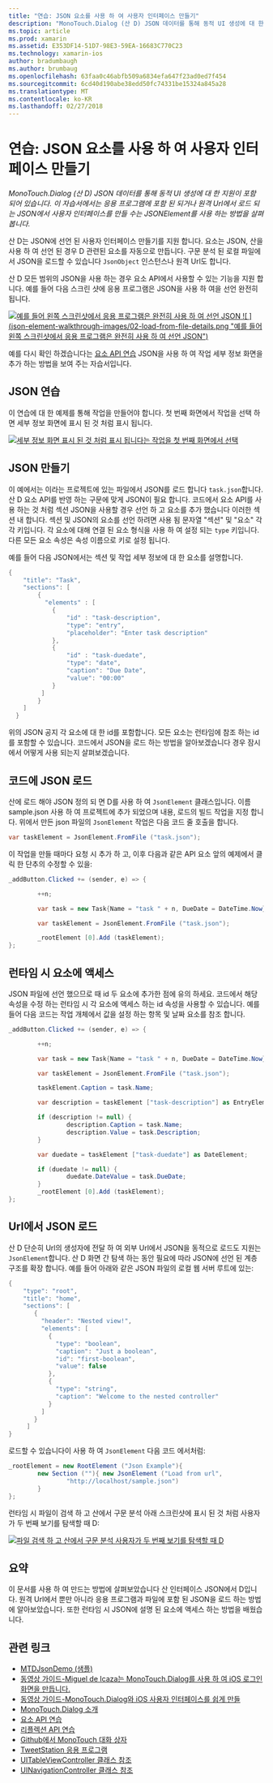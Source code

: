 ```yaml
---
title: "연습: JSON 요소를 사용 하 여 사용자 인터페이스 만들기"
description: "MonoTouch.Dialog (산 D) JSON 데이터를 통해 동적 UI 생성에 대 한 지원이 포함 되어 있습니다. 이 자습서에서는 응용 프로그램에 포함 된 되거나 원격 Url에서 로드 되는 JSON에서 사용자 인터페이스를 만들 수는 JSONElement를 사용 하는 방법을 살펴봅니다."
ms.topic: article
ms.prod: xamarin
ms.assetid: E353DF14-51D7-98E3-59EA-16683C770C23
ms.technology: xamarin-ios
author: bradumbaugh
ms.author: brumbaug
ms.openlocfilehash: 63faa0c46abfb509a6834efa647f23ad0ed7f454
ms.sourcegitcommit: 6cd40d190abe38edd50fc74331be15324a845a28
ms.translationtype: MT
ms.contentlocale: ko-KR
ms.lasthandoff: 02/27/2018
---
```

# <a name="walkthrough-using-a-json-element-to-create-a-user-interface"></a>연습: JSON 요소를 사용 하 여 사용자 인터페이스 만들기

_MonoTouch.Dialog (산 D) JSON 데이터를 통해 동적 UI 생성에 대 한 지원이 포함 되어 있습니다. 이 자습서에서는 응용 프로그램에 포함 된 되거나 원격 Url에서 로드 되는 JSON에서 사용자 인터페이스를 만들 수는 JSONElement를 사용 하는 방법을 살펴봅니다._


산 D는 JSON에 선언 된 사용자 인터페이스 만들기를 지원 합니다. 요소는 JSON, 산을 사용 하 여 선언 된 경우 D 관련된 요소를 자동으로 만듭니다. 구문 분석 된 로컬 파일에서 JSON을 로드할 수 있습니다 `JsonObject` 인스턴스나 원격 Url도 합니다.

산 D 모든 범위의 JSON을 사용 하는 경우 요소 API에서 사용할 수 있는 기능을 지원 합니다. 예를 들어 다음 스크린 샷에 응용 프로그램은 JSON을 사용 하 여을 선언 완전히 됩니다.

[ ![](json-element-walkthrough-images/01-load-from-file.png "예를 들어 왼쪽 스크린샷에서 응용 프로그램은 완전히 사용 하 여 선언 JSON") ](json-element-walkthrough-images/01-load-from-file.png) [ ![ ] (json-element-walkthrough-images/02-load-from-file-details.png "예를 들어 왼쪽 스크린샷에서 응용 프로그램은 완전히 사용 하 여 선언 JSON")](json-element-walkthrough-images/02-load-from-file-details.png)

예를 다시 확인 하겠습니다는 [요소 API 연습](~/ios/user-interface/monotouch.dialog/elements-api-walkthrough.md) JSON을 사용 하 여 작업 세부 정보 화면을 추가 하는 방법을 보여 주는 자습서입니다.

## <a name="json-walkthrough"></a>JSON 연습

이 연습에 대 한 예제를 통해 작업을 만들어야 합니다. 첫 번째 화면에서 작업을 선택 하면 세부 정보 화면에 표시 된 것 처럼 표시 됩니다.

 [ ![](json-element-walkthrough-images/03-task-list.png "세부 정보 화면 표시 된 것 처럼 표시 됩니다는 작업을 첫 번째 화면에서 선택")](json-element-walkthrough-images/03-task-list.png)

## <a name="creating-the-json"></a>JSON 만들기

이 예에서는 이라는 프로젝트에 있는 파일에서 JSON를 로드 합니다 `task.json`합니다. 산 D 요소 API를 반영 하는 구문에 맞게 JSON이 필요 합니다. 코드에서 요소 API를 사용 하는 것 처럼 섹션 JSON을 사용할 경우 선언 하 고 요소를 추가 했습니다 이러한 섹션 내 합니다. 섹션 및 JSON의 요소를 선언 하려면 사용 됨 문자열 "섹션" 및 "요소" 각각 키입니다. 각 요소에 대해 연결 된 요소 형식을 사용 하 여 설정 되는 `type` 키입니다. 다른 모든 요소 속성은 속성 이름으로 키로 설정 됩니다.

예를 들어 다음 JSON에서는 섹션 및 작업 세부 정보에 대 한 요소를 설명합니다.

```csharp
{
    "title": "Task",
    "sections": [
        {
          "elements" : [
            {
                "id" : "task-description",
                "type": "entry",
                "placeholder": "Enter task description"
            },
            {
                "id" : "task-duedate",
                "type": "date",
                "caption": "Due Date",
                "value": "00:00"
            }
         ]
        }
    ]
  }
```

위의 JSON 공지 각 요소에 대 한 id를 포함합니다. 모든 요소는 런타임에 참조 하는 id를 포함할 수 있습니다. 코드에서 JSON을 로드 하는 방법을 알아보겠습니다 경우 잠시에서 어떻게 사용 되는지 살펴보겠습니다.

 <a name="Loading_the_JSON_in_Code" />


## <a name="loading-the-json-in-code"></a>코드에 JSON 로드

산에 로드 해야 JSON 정의 되 면 D를 사용 하 여 `JsonElement` 클래스입니다. 이름 sample.json 사용 하 여 프로젝트에 추가 되었으며 내용, 로드의 빌드 작업을 지정 합니다. 위에서 만든 json 파일의 `JsonElement` 작업은 다음 코드 줄 호출을 합니다.

```csharp
var taskElement = JsonElement.FromFile ("task.json");
```

이 작업을 만들 때마다 요청 시 추가 하 고, 이후 다음과 같은 API 요소 앞의 예제에서 클릭 한 단추의 수정할 수 있을:

```csharp
_addButton.Clicked += (sender, e) => {

        ++n;

        var task = new Task{Name = "task " + n, DueDate = DateTime.Now};

        var taskElement = JsonElement.FromFile ("task.json");

        _rootElement [0].Add (taskElement);
};
```

 <a name="Accessing_Elements_at_Runtime" />


## <a name="accessing-elements-at-runtime"></a>런타임 시 요소에 액세스

JSON 파일에 선언 했으므로 때 id 두 요소에 추가한 점에 유의 하세요. 코드에서 해당 속성을 수정 하는 런타임 시 각 요소에 액세스 하는 id 속성을 사용할 수 있습니다. 예를 들어 다음 코드는 작업 개체에서 값을 설정 하는 항목 및 날짜 요소를 참조 합니다.

```csharp
_addButton.Clicked += (sender, e) => {

        ++n;

        var task = new Task{Name = "task " + n, DueDate = DateTime.Now};

        var taskElement = JsonElement.FromFile ("task.json");

        taskElement.Caption = task.Name;

        var description = taskElement ["task-description"] as EntryElement;

        if (description != null) {
                description.Caption = task.Name;
                description.Value = task.Description;       
        }

        var duedate = taskElement ["task-duedate"] as DateElement;

        if (duedate != null) {                
                duedate.DateValue = task.DueDate;
        }
        _rootElement [0].Add (taskElement);
};
```

 <a name="Loading_JSON_from_a_Url" />


## <a name="loading-json-from-a-url"></a>Url에서 JSON 로드

산 D 단순히 Url의 생성자에 전달 하 여 외부 Url에서 JSON을 동적으로 로드도 지원는 `JsonElement`합니다. 산 D 화면 간 탐색 하는 동안 필요에 따라 JSON에 선언 된 계층 구조를 확장 합니다. 예를 들어 아래와 같은 JSON 파일의 로컬 웹 서버 루트에 있는:

```csharp
{
    "type": "root",
    "title": "home",
    "sections": [
       {
         "header": "Nested view!",
         "elements": [
           {
             "type": "boolean",
             "caption": "Just a boolean",
             "id": "first-boolean",
             "value": false
           },
           {
             "type": "string",
             "caption": "Welcome to the nested controller"
           }
         ]
       }
     ]
}
```

로드할 수 있습니다이 사용 하 여 `JsonElement` 다음 코드 에서처럼:

```csharp
_rootElement = new RootElement ("Json Example"){
        new Section (""){ new JsonElement ("Load from url",
                "http://localhost/sample.json")
        }
};
```

런타임 시 파일이 검색 하 고 산에서 구문 분석 아래 스크린샷에 표시 된 것 처럼 사용자가 두 번째 보기를 탐색할 때 D:

 [ ![](json-element-walkthrough-images/04-json-web-example.png "파일 검색 하 고 산에서 구문 분석 사용자가 두 번째 보기를 탐색할 때 D")](json-element-walkthrough-images/04-json-web-example.png)

 <a name="Summary" />


## <a name="summary"></a>요약

이 문서를 사용 하 여 만드는 방법에 살펴보았습니다 산 인터페이스 JSON에서 D입니다. 원격 Url에서 뿐만 아니라 응용 프로그램과 파일에 포함 된 JSON을 로드 하는 방법에 알아보았습니다. 또한 런타임 시 JSON에 설명 된 요소에 액세스 하는 방법을 배웠습니다.


## <a name="related-links"></a>관련 링크

- [MTDJsonDemo (샘플)](https://developer.xamarin.com/samples/MTDJsonDemo/)
- [동영상 가이드-Miguel de Icaza는 MonoTouch.Dialog를 사용 하 여 iOS 로그인 화면을 만듭니다.](http://youtu.be/3butqB1EG0c)
- [동영상 가이드-MonoTouch.Dialog와 iOS 사용자 인터페이스를 쉽게 만들](http://youtu.be/j7OC5r8ZkYg)
- [MonoTouch.Dialog 소개](~/ios/user-interface/monotouch.dialog/index.md)
- [요소 API 연습](~/ios/user-interface/monotouch.dialog/elements-api-walkthrough.md)
- [리플렉션 API 연습](~/ios/user-interface/monotouch.dialog/reflection-api-walkthrough.md)
- [Github에서 MonoTouch 대화 상자](https://github.com/migueldeicaza/MonoTouch.Dialog)
- [TweetStation 응용 프로그램](https://github.com/migueldeicaza/TweetStation)
- [UITableViewController 클래스 참조](http://developer.apple.com/library/ios/#DOCUMENTATION/UIKit/Reference/UITableViewController_Class/Reference/Reference.html)
- [UINavigationController 클래스 참조](http://developer.apple.com/library/ios/#documentation/UIKit/Reference/UINavigationController_Class/Reference/Reference.html)
